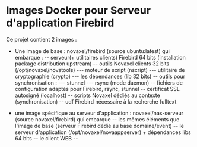 # Images Docker pour Serveur d'application Firebird

Ce projet contient 2 images :
- Une image de base : novaxel/firebird (source ubuntu:latest) qui embarque :
-- serveur(+ utilitaires clients) Firebird 64 bits (installation package distribution upstream)
-- outils Novaxel clients 32 bits (/opt/novaxel/novatools)
--- moteur de script (nscript)
--- utilitaire de cryptographie (crypto)
--- les dépendances (lib 32 bits) 
-- outils pour synchronisation :
--- stunnel
--- rsync (mode daemon)
-- fichiers de configuration adaptés pour Firebird, rsync, stunnel
-- certificat SSL autosigné (localhost)
-- scripts Novaxel dédiés au contexte (synchronisation)
-- udf Firebird nécessaire à la recherche fulltext

- une image spécifique au serveur d'application : novaxel/nas-serveur (source novaxel/firebird) qui embarque
-- les mêmes éléments que l'image de base (serveur Firebird dédié au base domaine/event)
-- le serveur d'application (/opt/novaxel/novaappserver) + dépendances libs 64 bits
-- le client WEB
-- 
